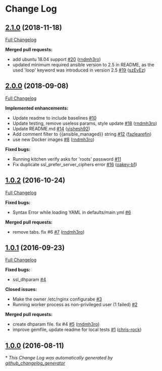 # Change Log

## [2.1.0](https://github.com/dev-sec/ansible-nginx-hardening/tree/2.1.0) (2018-11-18)
[Full Changelog](https://github.com/dev-sec/ansible-nginx-hardening/compare/2.0.0...2.1.0)

**Merged pull requests:**

- add ubuntu 18.04 support [\#20](https://github.com/dev-sec/ansible-nginx-hardening/pull/20) ([rndmh3ro](https://github.com/rndmh3ro))
- updated minimum required ansible version to 2.5 in README, as the used 'loop' keyword was introduced in version 2.5 [\#19](https://github.com/dev-sec/ansible-nginx-hardening/pull/19) ([szEvEz](https://github.com/szEvEz))

## [2.0.0](https://github.com/dev-sec/ansible-nginx-hardening/tree/2.0.0) (2018-09-08)
[Full Changelog](https://github.com/dev-sec/ansible-nginx-hardening/compare/1.0.2...2.0.0)

**Implemented enhancements:**

- Update readme to include baselines [\#10](https://github.com/dev-sec/ansible-nginx-hardening/issues/10)
- Update testing, remove useless params, style update [\#18](https://github.com/dev-sec/ansible-nginx-hardening/pull/18) ([rndmh3ro](https://github.com/rndmh3ro))
- Update README.md [\#14](https://github.com/dev-sec/ansible-nginx-hardening/pull/14) ([vishesh92](https://github.com/vishesh92))
- Add comment filter to {{ansible\_managed}} string [\#12](https://github.com/dev-sec/ansible-nginx-hardening/pull/12) ([fazlearefin](https://github.com/fazlearefin))
- use new Docker images [\#8](https://github.com/dev-sec/ansible-nginx-hardening/pull/8) ([rndmh3ro](https://github.com/rndmh3ro))

**Fixed bugs:**

- Running kitchen verify asks for 'roots' password [\#11](https://github.com/dev-sec/ansible-nginx-hardening/issues/11)
- Fix duplicate ssl\_prefer\_server\_ciphers error [\#16](https://github.com/dev-sec/ansible-nginx-hardening/pull/16) ([oakey-b1](https://github.com/oakey-b1))

## [1.0.2](https://github.com/dev-sec/ansible-nginx-hardening/tree/1.0.2) (2016-10-24)
[Full Changelog](https://github.com/dev-sec/ansible-nginx-hardening/compare/1.0.1...1.0.2)

**Fixed bugs:**

- Syntax Error while loading YAML in defaults/main.yml [\#6](https://github.com/dev-sec/ansible-nginx-hardening/issues/6)

**Merged pull requests:**

- remove tabs. fix \#6 [\#7](https://github.com/dev-sec/ansible-nginx-hardening/pull/7) ([rndmh3ro](https://github.com/rndmh3ro))

## [1.0.1](https://github.com/dev-sec/ansible-nginx-hardening/tree/1.0.1) (2016-09-23)
[Full Changelog](https://github.com/dev-sec/ansible-nginx-hardening/compare/1.0.0...1.0.1)

**Fixed bugs:**

- ssl\_dhparam [\#4](https://github.com/dev-sec/ansible-nginx-hardening/issues/4)

**Closed issues:**

- Make the owner /etc/nginx configurabe [\#3](https://github.com/dev-sec/ansible-nginx-hardening/issues/3)
- Running worker process as non-privileged user \(1 failed\) [\#2](https://github.com/dev-sec/ansible-nginx-hardening/issues/2)

**Merged pull requests:**

- create dhparam file. fix \#4 [\#5](https://github.com/dev-sec/ansible-nginx-hardening/pull/5) ([rndmh3ro](https://github.com/rndmh3ro))
- improve gemfile, update readme for local tests [\#1](https://github.com/dev-sec/ansible-nginx-hardening/pull/1) ([chris-rock](https://github.com/chris-rock))

## [1.0.0](https://github.com/dev-sec/ansible-nginx-hardening/tree/1.0.0) (2016-08-11)


\* *This Change Log was automatically generated by [github_changelog_generator](https://github.com/skywinder/Github-Changelog-Generator)*